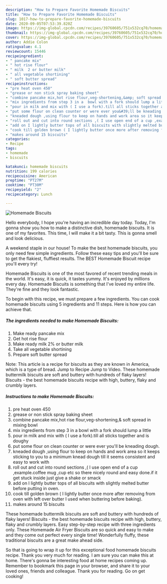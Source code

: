 ```yaml
---
description: "How to Prepare Favorite Homemade Biscuits"
title: "How to Prepare Favorite Homemade Biscuits"
slug: 1017-how-to-prepare-favorite-homemade-biscuits
date: 2020-09-05T07:53:39.820Z
image: https://img-global.cpcdn.com/recipes/39760605/751x532cq70/homemade-biscuits-recipe-main-photo.jpg
thumbnail: https://img-global.cpcdn.com/recipes/39760605/751x532cq70/homemade-biscuits-recipe-main-photo.jpg
cover: https://img-global.cpcdn.com/recipes/39760605/751x532cq70/homemade-biscuits-recipe-main-photo.jpg
author: Addie Colon
ratingvalue: 4.1
reviewcount: 15446
recipeingredient:
- " pancake mix"
- " hot rise flour"
- " milk  2 or butter milk"
- " all vegetable shortining"
- " soft butter spread"
recipeinstructions:
- "pre heat oven 450"
- "grease or non stick spray baking sheet"
- "combine pancake mix,hot rise flour,veg-shortening,&amp; soft spread in mixing bowl"
- "mix ingredients from step 3 in a  bowl with a fork should lump a little"
- "pour in milk and mix with ( I use a fork).till all sticks together and is doughy"
- "put some flour on clean counter or were ever you&#39;ll be kneading  dough."
- "kneaded dough ,using flour to keep on hands and work area so it keeps sticking to you to a minimum knead dough till it seems consistent and easy to work with"
- "roll out and cut into round sections ,( I use open end of a cup ,example.coffee mug ,cup etc so there nicely round and easy done.if it get stuck inside just give a shake or smack"
- "add on I lightly butter tops of all biscuits with slightly melted butter before putting in oven."
- "cook till golden brown ( I lightly butter once more after removing from oven with left over butter I used when buttering before baking)."
- "makes around 15 biscuits"
categories:
- Recipe
tags:
- homemade
- biscuits

katakunci: homemade biscuits 
nutrition: 199 calories
recipecuisine: American
preptime: "PT27M"
cooktime: "PT30M"
recipeyield: "2"
recipecategory: Lunch

---
```



![Homemade Biscuits](https://img-global.cpcdn.com/recipes/39760605/751x532cq70/homemade-biscuits-recipe-main-photo.jpg)

Hello everybody, I hope you're having an incredible day today. Today, I'm gonna show you how to make a distinctive dish, homemade biscuits. It is one of my favorites. This time, I will make it a bit tasty. This is gonna smell and look delicious.

A weekend staple in our house! To make the best homemade biscuits, you only need few simple ingredients. Follow these easy tips and you&#39;ll be sure to get the flakiest, fluffiest results. The BEST Homemade Biscuit recipe you&#39;ll every try!

Homemade Biscuits is one of the most favored of recent trending meals in the world. It's easy, it is quick, it tastes yummy. It's enjoyed by millions every day. Homemade Biscuits is something that I've loved my entire life. They're fine and they look fantastic.


To begin with this recipe, we must prepare a few ingredients. You can cook homemade biscuits using 5 ingredients and 11 steps. Here is how you can achieve that.

<!--inarticleads1-->

##### The ingredients needed to make Homemade Biscuits:

1. Make ready  pancake mix
1. Get  hot rise flour
1. Make ready  milk  2% or butter milk
1. Take  all vegetable shortining
1. Prepare  soft butter spread


Note: This article is a recipe for biscuits as they are known in America, which is a type of bread. Jump to Recipe Jump to Video. These homemade buttermilk biscuits are soft and buttery with hundreds of flaky layers! Biscuits - the best homemade biscuits recipe with high, buttery, flaky and crumbly layers. 

<!--inarticleads2-->

##### Instructions to make Homemade Biscuits:

1. pre heat oven 450
1. grease or non stick spray baking sheet
1. combine pancake mix,hot rise flour,veg-shortening,&amp; soft spread in mixing bowl
1. mix ingredients from step 3 in a  bowl with a fork should lump a little
1. pour in milk and mix with ( I use a fork).till all sticks together and is doughy
1. put some flour on clean counter or were ever you&#39;ll be kneading  dough.
1. kneaded dough ,using flour to keep on hands and work area so it keeps sticking to you to a minimum knead dough till it seems consistent and easy to work with
1. roll out and cut into round sections ,( I use open end of a cup ,example.coffee mug ,cup etc so there nicely round and easy done.if it get stuck inside just give a shake or smack
1. add on I lightly butter tops of all biscuits with slightly melted butter before putting in oven.
1. cook till golden brown ( I lightly butter once more after removing from oven with left over butter I used when buttering before baking).
1. makes around 15 biscuits


These homemade buttermilk biscuits are soft and buttery with hundreds of flaky layers! Biscuits - the best homemade biscuits recipe with high, buttery, flaky and crumbly layers. Easy step-by-step recipe with three ingredients only. These Homemade Air Fryer Biscuits are so quick and easy to make and they come out perfect every single time! Wonderfully fluffy, these traditional biscuits are a great make ahead side. 

So that is going to wrap it up for this exceptional food homemade biscuits recipe. Thank you very much for reading. I am sure you can make this at home. There's gonna be interesting food at home recipes coming up. Remember to bookmark this page in your browser, and share it to your loved ones, friends and colleague. Thank you for reading. Go on get cooking!
